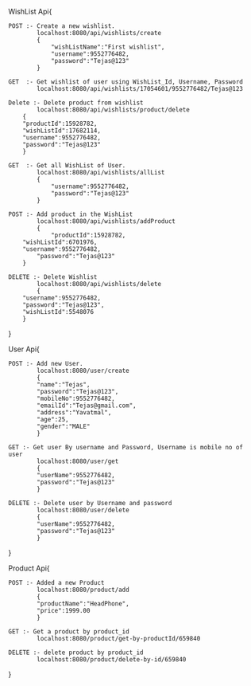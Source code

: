 WishList Api{
		
  	POST :- Create a new wishlist.
        	localhost:8080/api/wishlists/create
        	{   
            	"wishListName":"First wishlist",
            	"username":9552776482,
            	"password":"Tejas@123"
         	}

	GET  :- Get wishlist of user using WishList_Id, Username, Password
        	localhost:8080/api/wishlists/17054601/9552776482/Tejas@123

	Delete :- Delete product from wishlist
  	    	localhost:8080/api/wishlists/product/delete
	   	{
		"productId":15928782,
		"wishListId":17682114,
		"username":9552776482,
		"password":"Tejas@123"
  	  	}

	GET  :- Get all WishList of User.
        	localhost:8080/api/wishlists/allList
        	{   
            	"username":9552776482, 
            	"password":"Tejas@123"   
        	}
    
	POST :- Add product in the WishList
    		localhost:8080/api/wishlists/addProduct
    		{   
            	"productId":15928782,
		"wishListId":6701976,
		"username":9552776482,
	        "password":"Tejas@123"
		}

	DELETE :- Delete Wishlist 
    		localhost:8080/api/wishlists/delete
    		{
		"username":9552776482,
		"password":"Tejas@123",
		"wishListId":5548076
		}
}

User Api{

	POST :- Add new User.
    		localhost:8080/user/create
    		{
        	"name":"Tejas",
        	"password":"Tejas@123",
        	"mobileNo":9552776482,
        	"emailId":"Tejas@gmail.com",
        	"address":"Yavatmal",
       		"age":25,
        	"gender":"MALE"
    		}
    
	GET :- Get user By username and Password, Username is mobile no of user
    		localhost:8080/user/get
    		{
        	"userName":9552776482,
        	"password":"Tejas@123"
    		}
    
	DELETE :- Delete user by Username and password
    		localhost:8080/user/delete
    		{ 
        	"userName":9552776482,
        	"password":"Tejas@123"
    		}
}

Product Api{

	POST :- Added a new Product
    		localhost:8080/product/add
    		{
        	"productName":"HeadPhone",
        	"price":1999.00
    		}
    
	GET :- Get a product by product_id
    		localhost:8080/product/get-by-productId/659840
    
	DELETE :- delete product by product_id
    		localhost:8080/product/delete-by-id/659840
}
